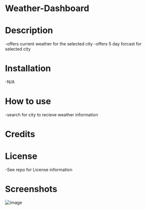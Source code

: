 # Weather-Dashboard

# Description
-offers current weather for the selected city
-offers 5 day forcast for selected city

# Installation
  -N/A
# How to use
-search for city to recieve weather information

# Credits

# License
 -See repo for License information
# Screenshots
![image](https://github.com/Malili05/Weather-Dashboard/assets/141981157/50677686-b7be-461b-8ebe-fccd778e4a0e)
